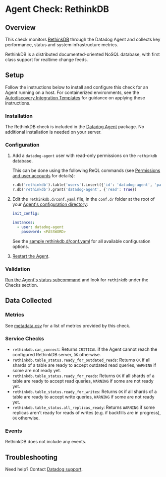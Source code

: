 # Agent Check: RethinkDB

## Overview

This check monitors [RethinkDB][1] through the Datadog Agent and collects key performance, status and system infrastructure metrics.

RethinkDB is a distributed documented-oriented NoSQL database, with first class support for realtime change feeds.

## Setup

Follow the instructions below to install and configure this check for an Agent running on a host. For containerized environments, see the [Autodiscovery Integration Templates][2] for guidance on applying these instructions.

### Installation

The RethinkDB check is included in the [Datadog Agent][3] package.
No additional installation is needed on your server.

### Configuration

1. Add a `datadog-agent` user with read-only permissions on the `rethinkdb` database.

    This can be done using the following ReQL commands (see [Permissions and user accounts][4] for details):

    ```python
    r.db('rethinkdb').table('users').insert({'id': 'datadog-agent', 'password': '<PASSWORD>'})
    r.db('rethinkdb').grant('datadog-agent', {'read': True})
    ```

2. Edit the `rethinkdb.d/conf.yaml` file, in the `conf.d/` folder at the root of your [Agent's configuration directory][5]:

    ```yaml
    init_config:

    instances:
      - user: datadog-agent
        password: <PASSWORD>
    ```

    See the [sample rethinkdb.d/conf.yaml][6] for all available configuration options.

3. [Restart the Agent][7].

### Validation

[Run the Agent's status subcommand][8] and look for `rethinkdb` under the Checks section.

## Data Collected

### Metrics

See [metadata.csv][9] for a list of metrics provided by this check.

### Service Checks

- `rethinkdb.can_connect`: Returns `CRITICAL` if the Agent cannot reach the configured RethinkDB server, `OK` otherwise.
- `rethinkdb.table_status.ready_for_outdated_reads`: Returns `OK` if all shards of a table are ready to accept outdated read queries, `WARNING` if some are not ready yet.
- `rethinkdb.table_status.ready_for_reads`: Returns `OK` if all shards of a table are ready to accept read queries, `WARNING` if some are not ready yet.
- `rethinkdb.table_status.ready_for_writes`: Returns `OK` if all shards of a table are ready to accept write queries, `WARNING` if some are not ready yet.
- `rethinkdb.table_status.all_replicas_ready`: Returns `WARNING` if some replicas aren't ready for reads of writes (e.g. if backfills are in progress), `OK` otherwise.

### Events

RethinkDB does not include any events.

## Troubleshooting

Need help? Contact [Datadog support][10].

[1]: https://rethinkdb.com/
[2]: https://docs.datadoghq.com/agent/autodiscovery/integrations
[3]: https://docs.datadoghq.com/agent
[4]: https://rethinkdb.com/docs/permissions-and-accounts/
[5]: https://docs.datadoghq.com/agent/guide/agent-configuration-files/#agent-configuration-directory
[6]: https://github.com/DataDog/integrations-core/blob/master/rethinkdb/datadog_checks/rethinkdb/data/conf.yaml.example
[7]: https://docs.datadoghq.com/agent/guide/agent-commands/#start-stop-and-restart-the-agent
[8]: https://docs.datadoghq.com/agent/guide/agent-commands/#agent-status-and-information
[9]: https://github.com/DataDog/integrations-core/blob/master/rethinkdb/metadata.csv
[10]: https://docs.datadoghq.com/help
